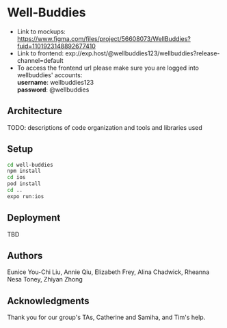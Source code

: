 # Well-Buddies

- Link to mockups: https://www.figma.com/files/project/56608073/WellBuddies?fuid=1101923148892677410 <br>
- Link to frontend: exp://exp.host/@wellbuddies123/wellbuddies?release-channel=default <br>
- To access the frontend url please make sure you are logged into wellbuddies' accounts: <br>
**username**: wellbuddies123 <br>
**password**: @wellbuddies

## Architecture

TODO:  descriptions of code organization and tools and libraries used

## Setup

``` bash
cd well-buddies
npm install
cd ios
pod install
cd ..
expo run:ios
```

## Deployment

TBD

## Authors

Eunice You-Chi Liu,
Annie Qiu,
Elizabeth Frey,
Alina Chadwick,
Rheanna Nesa Toney,
Zhiyan Zhong

## Acknowledgments
Thank you for our group's TAs, Catherine and Samiha, and Tim's help.
